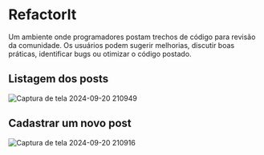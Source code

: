 # RefactorIt

Um ambiente onde programadores postam trechos de código para revisão da comunidade. Os usuários podem sugerir melhorias, discutir boas práticas, identificar bugs ou otimizar o código postado.

## Listagem dos posts
![Captura de tela 2024-09-20 210949](https://github.com/user-attachments/assets/37f780d4-4194-44ca-955c-6dcfb34981ba)


## Cadastrar um novo post
![Captura de tela 2024-09-20 210916](https://github.com/user-attachments/assets/b254e374-e1dc-4b55-81ac-5819b285d41e)
